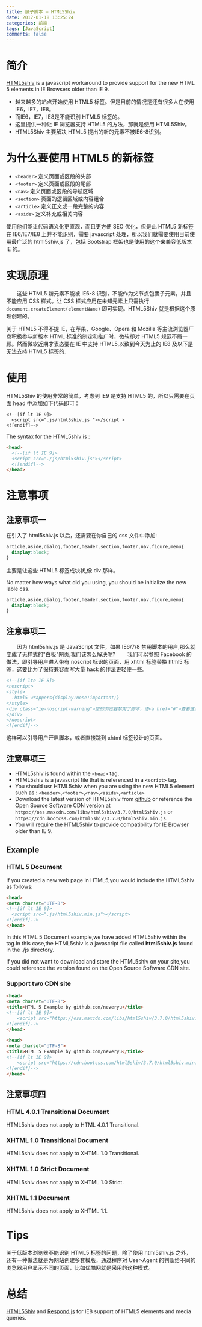 ```yaml
---
title: 腻子脚本 — HTML5Shiv
date: 2017-01-18 13:25:24
categories: 前端
tags: [JavaScript]
comments: false
---
```


# 简介
[HTML5shiv](https://github.com/aFarkas/html5shiv) is a javascript workaround to provide support for the new HTML 5 elements in IE Browsers older than IE 9.

- 越来越多的站点开始使用 HTML5 标签。但是目前的情况是还有很多人在使用IE6，IE7，IE8。
- 而IE6，IE7，IE8是不能识别 HTML5 标签的。
- 这里提供一种让 IE 浏览器支持 HTML5 的方法，那就是使用 HTML5Shiv。
- HTML5Shiv 主要解决 HTML5 提出的新的元素不被IE6-8识别。

<!-- more -->

# 为什么要使用 HTML5 的新标签
* `<header>` 定义页面或区段的头部
* `<footer>` 定义页面或区段的尾部
* `<nav>` 定义页面或区段的导航区域
* `<section>` 页面的逻辑区域或内容组合
* `<article>` 定义正文或一段完整的内容
* `<aside>` 定义补充或相关内容

使用他们能让代码语义化更直观，而且更方便 SEO 优化，但是此 HTML5 新标签在 IE6/IE7/IE8 上并不能识别，需要 javascript 处理，所以我们就需要使用目前使用最广泛的 html5shiv.js 了，包括 Bootstrap 框架也是使用的这个来兼容低版本 IE 的。


# 实现原理
　　这些 HTML5 新元素不能被 IE6-8 识别，不能作为父节点包裹子元素，并且不能应用 CSS 样式。让 CSS 样式应用在未知元素上只需执行 `document.createElement(elementName)` 即可实现。HTML5Shiv 就是根据这个原理创建的。

<p id="div-border-top-purple">关于 HTML5 不得不提 IE，在苹果、Google、Opera 和 Mozilla 等主流浏览器厂商积极参与新版本 HTML 标准的制定和推广时，微软却对 HTML5 规范不屑一顾。然而微软近期才表态要在 IE 中支持 HTML5,以致到今天为止的 IE8 及以下是无法支持 HTML5 标签的.</p>


# 使用

HTML5Shiv 的使用非常的简单，考虑到 IE9 是支持 HTML5 的，所以只需要在页面 head 中添加如下代码即可： 
```
<!--[if lt IE 9]>
  <script src=".js/html5shiv.js "></script >
<![endif]–-> 
```

The syntax for the HTML5shiv is : 
``` html
<head>
  <!--[if lt IE 9]>
  <script src="./js/html5shiv.js"></script>
  <![endif]-->
</head>
```


# 注意事项
## 注意事项一
在引入了 html5shiv.js 以后，还需要在你自己的 css 文件中添加:
``` css
article,aside,dialog,footer,header,section,footer,nav,figure,menu{
  display:block;
}
```
主要是让这些 HTML5 标签成块状,像 div 那样。

No matter how ways what did you using, you should be initialize the new lable css.
``` css
article,aside,dialog,footer,header,section,footer,nav,figure,menu{
  display:block;
}
```

## 注意事项二
　　因为 html5shiv.js 是 JavaScript 文件，如果 IE6/7/8 禁用脚本的用户,那么就变成了无样式的"白板"网页,我们该怎么解决呢?
　　我们可以参照 Facebook 的做法，即引导用户进入带有 noscript 标识的页面，用 xhtml 标签替换 html5 标签，这要比为了保持兼容而写大量 hack 的作法更轻便一些。
``` html
<!--[if lte IE 8]> 
<noscript>
<style>
  .html5-wrappers{display:none!important;}
</style>
<div class="ie-noscript-warning">您的浏览器禁用了脚本，请<a href="#">查看这里</a>来启用脚本!或者<a href="/?noscript=1">继续访问</a>.
</div>
</noscript>
<![endif]-->
```
    
这样可以引导用户开启脚本，或者直接跳到 xhtml 标签设计的页面。


## 注意事项三

* HTML5shiv is found within the `<head>` tag.
* HTML5shiv is a javascript file that is referenced in a `<script>` tag.
* You should usr HTML5shiv when you are using the new HTML5 element such as : `<header>`,`<footer>`,`<nav>`,`<aside>`,`<article>`
* Download the latest version of HTML5shiv from [github](https://github.com/aFarkas/html5shiv/) or reference the Open Source Software CDN version at `https://oss.maxcdn.com/libs/html5shiv/3.7.0/html5shiv.js` or `https://cdn.bootcss.com/html5shiv/3.7.0/html5shiv.min.js`.
* You will require the HTML5shiv to provide compatibility for IE Browser older than IE 9.

## Example
### HTML 5 Document
If you created a new web page in HTML5,you would include the HTML5shiv as follows:

``` html
<head>
<meta charset="UTF-8">
<!--[if lt IE 9]>
  <script src=".js/html5shiv.min.js"></script>
<![endif]-->
</head>
```


In this HTML 5 Document example,we have added HTML5shiv within the <head> tag.In this case,the HTML5shiv is a javascript file called **html5shiv.js** found in the ./js directory.

If you did not want to download and store the HTML5shiv on your site,you could reference the version found on the Open Source Software CDN site.

### Support two CDN site
``` html
<head>
<meta charset="UTF-8">
<title>HTML 5 Example by github.com/neveryu</title>
<!--[if lt IE 9]>
    <script src="https://oss.maxcdn.com/libs/html5shiv/3.7.0/html5shiv.js"></script>
<![endif]-->
</head>
```
``` html
<head>
<meta charset="UTF-8">
<title>HTML 5 Example by github.com/neveryu</title>
<!--[if lt IE 9]>
    <script src="https://cdn.bootcss.com/html5shiv/3.7.0/html5shiv.min.js"></script>
<![endif]-->
</head>
```

## 注意事项四

### HTML 4.0.1 Transitional Document
HTML5shiv does not apply to HTML 4.0.1 Transitional.

### XHTML 1.0 Transitional Document
HTML5shiv does not apply to XHTML 1.0 Transitional.

### XHTML 1.0 Strict Document
HTML5shiv does not apply to XHTML 1.0 Strict.

### XHTML 1.1 Document
HTML5shiv does not apply to XHTML 1.1.


# Tips
关于低版本浏览器不能识别 HTML5 标签的问题，除了使用 html5shiv.js 之外，还有一种做法就是为网站创建多套模版，通过程序对 User-Agent 的判断给不同的浏览器用户显示不同的页面，比如优酷网就是采用的这种模式。

# 总结
[HTML5Shiv](/2017/html5shiv/) and [Respond.js](/2017/respond-js/) for IE8 support of HTML5 elements and media queries.


